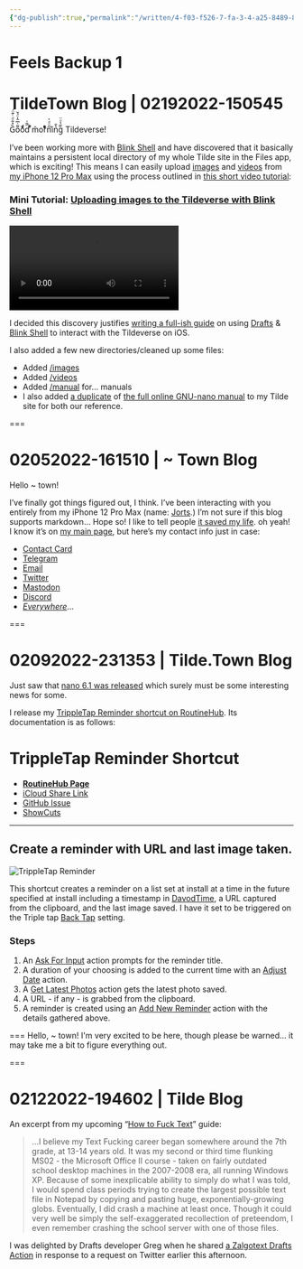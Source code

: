 ```yaml
---
{"dg-publish":true,"permalink":"/written/4-f03-f526-7-fa-3-4-a25-8489-84862-ac-360-c8/","dgHomeLink":true,"dgPassFrontmatter":false}
---
```


# Feels Backup 1

# TildeTown Blog | 02192022-150545

G̏̽͋ͩͬ͊̈́o͌ͭ͆̂̍̈́̌oͩ͒ͩd̋̃͑ ͐ͣm̌orͬͥͤͣ̊n̋ͧͩ͐i͛̉n̔̎g̏͂̔ͦ̈ Tildeverse!

I’ve been working more with [Blink Shell](https://testflight.apple.com/v1/app/1156707581) and have discovered that it basically maintains a persistent local directory of my whole Tilde site in the Files app, which is exciting! This means I can easily upload [images](https://tilde.town/~extratone/images) and [videos](https://tilde.town/~extratone/videos) from [my iPhone 12 Pro Max](https://github.com/extratone/jorts) using the process outlined in [this short video tutorial](https://tilde.town/~extratone/videos/uploadingimageswithblink.MP4):

### Mini Tutorial: [Uploading images to the Tildeverse with Blink Shell](https://tilde.town/~extratone/videos/uploadingimageswithblink.MP4)
<video controls>
  <source src="https://tilde.town/~extratone/videos/uploadingimageswithblink.MP4">
</video>

I decided this discovery justifies [writing a full-ish guide](https://tilde.town/~extratone/blink) on using [Drafts](https://apps.apple.com/us/app/drafts/id1435957248) & [Blink Shell](https://testflight.apple.com/v1/app/1156707581) to interact with the Tildeverse on iOS.

I also added a few new directories/cleaned up some files:
- Added [/images](https://tilde.town/~extratone/images)
- Added [/videos](https://tilde.town/~extratone/videos)
- Added [/manual](https://tilde.town/~extratone/manual) for... manuals
- I also added [a duplicate](https://tilde.town/~extratone/nano) of [the full online GNU-nano manual](https://nano-editor.org/dist/latest/nano.html) to my Tilde site for both our reference.

===
# 02052022-161510 | ~ Town Blog

Hello ~ town!

I’ve finally got things figured out, I think. I’ve been interacting with you entirely from my iPhone 12 Pro Max (name: [Jorts](https://github.com/extratone/jorts).) I’m not sure if this blog supports markdown… Hope so! I like to tell people [it saved my life](https://write.as/community/chat-with-david-blue).
oh yeah! I know it’s on [my main page](https://tilde.town/~extratone/), but here’s my contact info just in case:

- [Contact Card](https://davidblue.wtf/db.vcf)
- [Telegram](https://t.me/extratone)
- [Email](mailto:davidblue@extratone.com) 
- [Twitter](https://twitter.com/NeoYokel)
- [Mastodon](https://mastodon.social/@DavidBlue)
- [Discord](https://discord.gg/0b9KQUKP858b0iZF)
- [*Everywhere*](https://raindrop.io/davidblue/social-directory-21059174)...

===
# 02092022-231353 | Tilde.Town Blog

Just saw that [nano 6.1 was released](https://lists.gnu.org/archive/html/info-gnu/2022-02/msg00008.html) which surely must be some interesting news for some.

I release my [TrippleTap Reminder shortcut on RoutineHub](https://routinehub.co/shortcut/11038/). Its documentation is as follows:

# TrippleTap Reminder Shortcut

- [**RoutineHub Page**](https://routinehub.co/shortcut/11038)
- [iCloud Share Link](https://www.icloud.com/shortcuts/9e9ef38789ab418ca11371968a538611)
- [GitHub Issue](https://github.com/extratone/i/issues/138)
- [ShowCuts](https://showcuts.app/share/view/0bfc649d35384166bb2dce55f3cc9d7f)
---

## Create a reminder with URL and last image taken.

![TrippleTap Reminder](https://user-images.githubusercontent.com/43663476/153335868-460caecf-a013-41e2-a448-862171dbb086.png)

This shortcut creates a reminder on a list set at install at a time in the future specified at install including a timestamp in [DavodTime](https://github.com/extratone/bilge/wiki/DavodTime), a URL captured from the clipboard, and the last image saved. I have it set to be triggered on the Triple tap [Back Tap](https://support.apple.com/en-us/HT211781) setting.

### Steps
1. An [Ask For Input](https://www.matthewcassinelli.com/actions/ask-for-input/) action prompts for the reminder title.
2. A duration of your choosing is added to the current time with an [Adjust Date](https://www.matthewcassinelli.com/actions/adjust-date/) action.
3. A [Get Latest Photos](https://www.matthewcassinelli.com/actions/get-latest-photos) action gets the latest photo saved.
4. A URL - if any - is grabbed from the clipboard.
5. A reminder is created using an [Add New Reminder](https://www.matthewcassinelli.com/actions/add-new-reminder) action with the details gathered above.

===
Hello, ~ town!
I'm very excited to be here, though please be warned... it may take me a bit to figure everything out.

===
# 02122022-194602 | Tilde Blog

An excerpt from my upcoming “[How to Fuck Text](https://github.com/extratone/bilge/issues/222)” guide:

> …I believe my Text Fucking career began somewhere around the 7th grade, at 13-14 years old. It was my second or third time flunking MS02 - the Microsoft Office II course - taken on fairly outdated school desktop machines in the 2007-2008 era, all running Windows XP. Because of some inexplicable ability to simply do what I was told, I would spend class periods trying to create the largest possible text file in Notepad by copying and pasting huge, exponentially-growing globs. Eventually, I did crash a machine at least once. Though it could very well be simply the self-exaggerated recollection of preteendom, I even remember crashing the school server with one of those files.

I was delighted by Drafts developer Greg when he shared [a Zalgotext Drafts Action](https://bilge.world/drafts-zalgo-action) in response to a request on Twitter earlier this afternoon.
